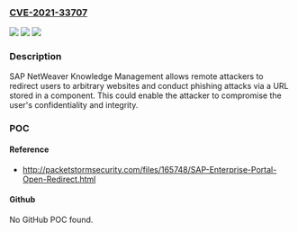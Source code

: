 ### [CVE-2021-33707](https://cve.mitre.org/cgi-bin/cvename.cgi?name=CVE-2021-33707)
![](https://img.shields.io/static/v1?label=Product&message=SAP%20NetWeaver%20(Knowledge%20Management)&color=blue)
![](https://img.shields.io/static/v1?label=Version&message=%3C7.30%20&color=brighgreen)
![](https://img.shields.io/static/v1?label=Vulnerability&message=CWE-601%3A%20URL%20Redirection%20to%20Untrusted%20Site%20('Open%20Redirect')&color=brighgreen)

### Description

SAP NetWeaver Knowledge Management allows remote attackers to redirect users to arbitrary websites and conduct phishing attacks via a URL stored in a component. This could enable the attacker to compromise the user's confidentiality and integrity.

### POC

#### Reference
- http://packetstormsecurity.com/files/165748/SAP-Enterprise-Portal-Open-Redirect.html

#### Github
No GitHub POC found.

